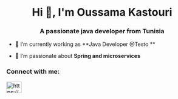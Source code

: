 <h1 align="center">Hi 👋, I'm Oussama Kastouri</h1>
<h3 align="center">A passionate java developer from Tunisia</h3>

- 🔭 I’m currently working as **Java Developer @Testo **

- 🌱 I’m passionate about **Spring and microservices**

<h3 align="left">Connect with me:</h3>
<p align="left">
<a href="https://linkedin.com/in/https://www.linkedin.com/in/kastouri-oussama-6424581bb/" target="blank"><img align="center" src="https://raw.githubusercontent.com/rahuldkjain/github-profile-readme-generator/master/src/images/icons/Social/linked-in-alt.svg" alt="https://www.linkedin.com/in/kastouri-oussama-6424581bb/" height="30" width="40" /></a>
</p>
